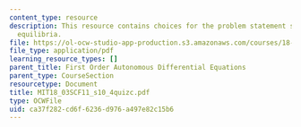 ```yaml
---
content_type: resource
description: This resource contains choices for the problem statement stability of
  equilibria.
file: https://ol-ocw-studio-app-production.s3.amazonaws.com/courses/18-03sc-differential-equations-fall-2011/ca37f282cd6f6236d976a497e82c15b6_MIT18_03SCF11_s10_4quizc.pdf
file_type: application/pdf
learning_resource_types: []
parent_title: First Order Autonomous Differential Equations
parent_type: CourseSection
resourcetype: Document
title: MIT18_03SCF11_s10_4quizc.pdf
type: OCWFile
uid: ca37f282-cd6f-6236-d976-a497e82c15b6
---
```

